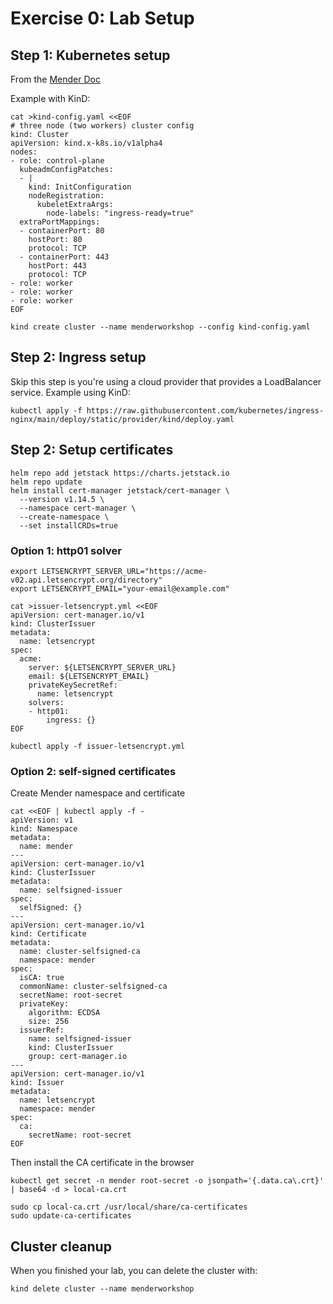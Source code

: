 # Exercise 0: Lab Setup

## Step 1: Kubernetes setup
From the [Mender Doc](https://docs.mender.io/3.6/server-installation/production-installation-with-kubernetes/kubernetes)

Example with KinD:
```
cat >kind-config.yaml <<EOF
# three node (two workers) cluster config
kind: Cluster
apiVersion: kind.x-k8s.io/v1alpha4
nodes:
- role: control-plane
  kubeadmConfigPatches:
  - |
    kind: InitConfiguration
    nodeRegistration:
      kubeletExtraArgs:
        node-labels: "ingress-ready=true"
  extraPortMappings:
  - containerPort: 80
    hostPort: 80
    protocol: TCP
  - containerPort: 443
    hostPort: 443
    protocol: TCP
- role: worker
- role: worker
- role: worker
EOF

kind create cluster --name menderworkshop --config kind-config.yaml
```

## Step 2: Ingress setup

Skip this step is you're using a cloud provider that provides a LoadBalancer service.
Example using KinD:

```
kubectl apply -f https://raw.githubusercontent.com/kubernetes/ingress-nginx/main/deploy/static/provider/kind/deploy.yaml
```

## Step 2: Setup certificates

```
helm repo add jetstack https://charts.jetstack.io
helm repo update
helm install cert-manager jetstack/cert-manager \
  --version v1.14.5 \
  --namespace cert-manager \
  --create-namespace \
  --set installCRDs=true
```

### Option 1: http01 solver
```
export LETSENCRYPT_SERVER_URL="https://acme-v02.api.letsencrypt.org/directory"
export LETSENCRYPT_EMAIL="your-email@example.com"

cat >issuer-letsencrypt.yml <<EOF
apiVersion: cert-manager.io/v1
kind: ClusterIssuer
metadata:
  name: letsencrypt
spec:
  acme:
    server: ${LETSENCRYPT_SERVER_URL}
    email: ${LETSENCRYPT_EMAIL}
    privateKeySecretRef:
      name: letsencrypt
    solvers:
    - http01:
        ingress: {}
EOF

kubectl apply -f issuer-letsencrypt.yml
```


### Option 2: self-signed certificates

Create Mender namespace and certificate

```
cat <<EOF | kubectl apply -f -
apiVersion: v1
kind: Namespace
metadata:
  name: mender
---
apiVersion: cert-manager.io/v1
kind: ClusterIssuer
metadata:
  name: selfsigned-issuer
spec:
  selfSigned: {}
---
apiVersion: cert-manager.io/v1
kind: Certificate
metadata:
  name: cluster-selfsigned-ca
  namespace: mender
spec:
  isCA: true
  commonName: cluster-selfsigned-ca
  secretName: root-secret
  privateKey:
    algorithm: ECDSA
    size: 256
  issuerRef:
    name: selfsigned-issuer
    kind: ClusterIssuer
    group: cert-manager.io
---
apiVersion: cert-manager.io/v1
kind: Issuer
metadata:
  name: letsencrypt
  namespace: mender
spec:
  ca:
    secretName: root-secret
EOF
```

Then install the CA certificate in the browser

```
kubectl get secret -n mender root-secret -o jsonpath='{.data.ca\.crt}' | base64 -d > local-ca.crt

sudo cp local-ca.crt /usr/local/share/ca-certificates
sudo update-ca-certificates
```


## Cluster cleanup
When you finished your lab, you can delete the cluster with:
```
kind delete cluster --name menderworkshop
```
